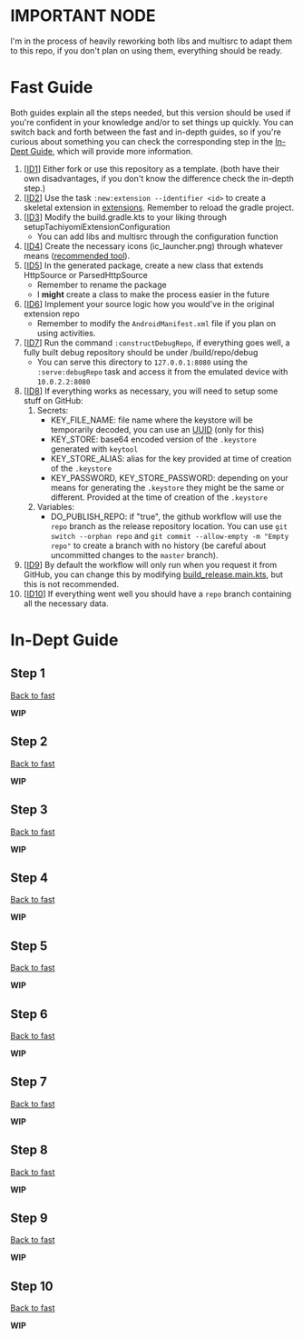 # IMPORTANT NODE

I'm in the process of heavily reworking both libs and multisrc to adapt them to this repo,
if you don't plan on using them, everything should be ready.

# Fast Guide

Both guides explain all the steps needed, but this version should be used if you're confident
in your knowledge and/or to set things up quickly.
You can switch back and forth between the fast and in-depth guides, so if you're curious about
something you can check the corresponding step in the
[In-Dept Guide](#in-dept-guide), which will provide more information.

1. [[ID1](#step-1)] Either fork or use this repository as a template.
   (both have their own disadvantages, if you don't know the difference check the in-depth step.)
2. [[ID2](#step-2)] Use the task `:new:extension --identifier <id>` to create a skeletal extension
   in [extensions](./extensions). Remember to reload the gradle project.
3. [[ID3](#step-3)] Modify the build.gradle.kts to your liking through
   setupTachiyomiExtensionConfiguration
    - You can add libs and multisrc through the configuration function
4. [[ID4](#step-4)] Create the necessary icons (ic_launcher.png) through whatever
   means ([recommended tool](https://as280093.github.io/AndroidAssetStudio/icons-launcher.html)).
5. [[ID5](#step-5)] In the generated package, create a new class that extends HttpSource or
   ParsedHttpSource
    - Remember to rename the package
    - I **might** create a class to make the process easier in the future
6. [[ID6](#step-6)] Implement your source logic how you would've in the original extension repo
    - Remember to modify the `AndroidManifest.xml` file if you plan on using activities.
7. [[ID7](#step-7)] Run the command `:constructDebugRepo`, if everything goes well, a fully built
   debug repository should be under /build/repo/debug
    - You can serve this directory to `127.0.0.1:8080` using the `:serve:debugRepo` task and access
      it from the emulated device with `10.0.2.2:8080`
8. [[ID8](#step-8)] If everything works as necessary, you will need to setup some stuff on GitHub:
    1. Secrets:
        - KEY_FILE_NAME: file name where the keystore will be temporarily decoded, you can use
          an [UUID](https://www.uuidgenerator.net/) (only for this)
        - KEY_STORE: base64 encoded version of the `.keystore` generated with `keytool`
        - KEY_STORE_ALIAS: alias for the key provided at time of creation of the `.keystore`
        - KEY_PASSWORD, KEY_STORE_PASSWORD: depending on your means for generating the `.keystore`
          they might be the same or different. Provided at the time of creation of the `.keystore`
    2. Variables:
        - DO_PUBLISH_REPO: if "true", the github workflow will use the `repo` branch as the
          release repository location. You can use `git switch --orphan repo`
          and `git commit --allow-empty -m "Empty repo"` to create a branch with no history
          (be careful about uncommitted changes to the `master` branch).
9. [[ID9](#step-9)] By default the workflow will only run when you request it from GitHub, you can
   change this by modifying [build_release.main.kts](.github/workflows/build_release.main.kts), but
   this is not recommended.
10. [[ID10](#step-10)] If everything went well you should have a `repo` branch containing all the
    necessary data.

# In-Dept Guide

<a id="pookie"></a>

## Step 1

[Back to fast](#fast-guide)

**WIP**

## Step 2

[Back to fast](#fast-guide)

**WIP**

## Step 3

[Back to fast](#fast-guide)

**WIP**

## Step 4

[Back to fast](#fast-guide)

**WIP**

## Step 5

[Back to fast](#fast-guide)

**WIP**

## Step 6

[Back to fast](#fast-guide)

**WIP**

## Step 7

[Back to fast](#fast-guide)

**WIP**

## Step 8

[Back to fast](#fast-guide)

**WIP**

## Step 9

[Back to fast](#fast-guide)

**WIP**

## Step 10

[Back to fast](#fast-guide)

**WIP**
